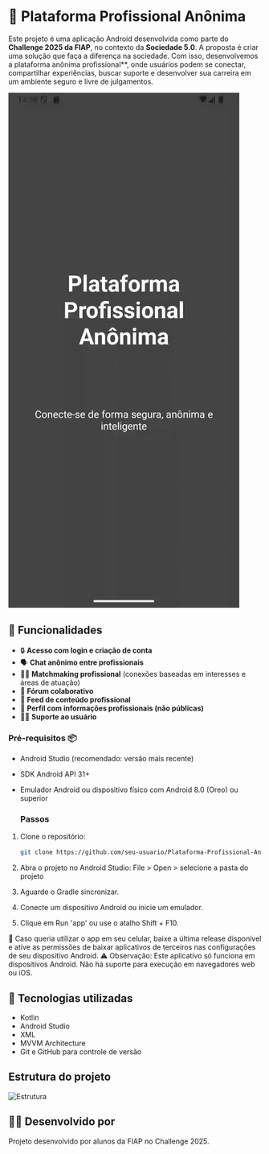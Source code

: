 # 📱 Plataforma Profissional Anônima

Este projeto é uma aplicação Android desenvolvida como parte do **Challenge 2025 da FIAP**, no contexto da **Sociedade 5.0**. A proposta é criar uma solução que faça a diferença na sociedade. Com isso, desenvolvemos a plataforma anônima profissional**, onde usuários podem se conectar, compartilhar experiências, buscar suporte e desenvolver sua carreira em um ambiente seguro e livre de julgamentos.

![Demonstracao](assets-readme/demo.gif)


## 🚀 Funcionalidades

- 🔒 **Acesso com login e criação de conta**
- 🗣️ **Chat anônimo entre profissionais**
- 🧑‍💼 **Matchmaking profissional** (conexões baseadas em interesses e áreas de atuação)
- 💬 **Fórum colaborativo**
- 📰 **Feed de conteúdo profissional**
- 👤 **Perfil com informações profissionais (não públicas)**
- 👩‍💻 **Suporte ao usuário**

### Pré-requisitos 📦

- Android Studio (recomendado: versão mais recente)
- SDK Android API 31+
- Emulador Android ou dispositivo físico com Android 8.0 (Oreo) ou superior

  ### Passos

1. Clone o repositório:

   ```bash
   git clone https://github.com/seu-usuario/Plataforma-Profissional-Anonima.git 
   
2. Abra o projeto no Android Studio:
  File > Open > selecione a pasta do projeto
3. Aguarde o Gradle sincronizar.
4. Conecte um dispositivo Android ou inicie um emulador.
5. Clique em Run 'app' ou use o atalho Shift + F10.
   
📱 Caso queria utilizar o app em seu celular, baixe a última release disponível e ative as permissões de baixar aplicativos de terceiros nas configurações de seu dispositivo Android.
⚠️ Observação: Este aplicativo só funciona em dispositivos Android. Não há suporte para execução em navegadores web ou iOS.


## 🧠 Tecnologias utilizadas
- Kotlin 
- Android Studio
- XML
- MVVM Architecture
- Git e GitHub para controle de versão

## Estrutura do projeto
![Estrutura](assets-readme/estrutura.png)



## 🧑‍💻 Desenvolvido por
Projeto desenvolvido por alunos da FIAP no Challenge 2025. 
   
